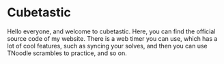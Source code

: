 # Cubetastic

Hello everyone, and welcome to cubetastic. Here, you can find the official source code of my website. There is a web timer you can use, which has a lot of cool features, such as syncing your solves, and then you can use TNoodle scrambles to practice, and so on.